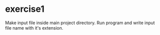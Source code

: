 # exercise1
Make input file inside main project directory.
Run program and write input file name with it's extension.

